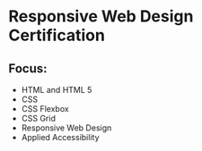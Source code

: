 # Responsive Web Design Certification
## Focus:
- HTML and HTML 5
- CSS
- CSS Flexbox
- CSS Grid
- Responsive Web Design
- Applied Accessibility
